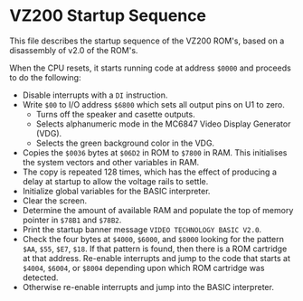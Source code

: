 VZ200 Startup Sequence
======================

This file describes the startup sequence of the VZ200 ROM's, based on a
disassembly of v2.0 of the ROM's.

When the CPU resets, it starts running code at address `$0000` and
proceeds to do the following:

* Disable interrupts with a `DI` instruction.
* Write `$00` to I/O address `$6800` which sets all output pins on U1 to zero.
  * Turns off the speaker and casette outputs.
  * Selects alphanumeric mode in the MC6847 Video Display Generator (VDG).
  * Selects the green background color in the VDG.
* Copies the `$0036` bytes at `$06D2` in ROM to `$7800` in RAM.
  This initialises the system vectors and other variables in RAM.
* The copy is repeated 128 times, which has the effect of producing a
  delay at startup to allow the voltage rails to settle.
* Initialize global variables for the BASIC interpreter.
* Clear the screen.
* Determine the amount of available RAM and populate the top of memory
  pointer in `$78B1` and `$78B2`.
* Print the startup banner message `VIDEO TECHNOLOGY BASIC V2.0`.
* Check the four bytes at `$4000`, `$6000`, and `$8000` looking for the
  pattern `$AA`, `$55`, `$E7`, `$18`.  If that pattern is found, then there
  is a ROM cartridge at that address.  Re-enable interrupts and jump to the
  code that starts at `$4004`, `$6004`, or `$8004` depending upon which
  ROM cartridge was detected.
* Otherwise re-enable interrupts and jump into the BASIC interpreter.
